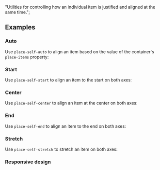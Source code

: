 "Utilities for controlling how an individual item is justified and aligned at the same time.";

## Examples

### Auto

Use `place-self-auto` to align an item based on the value of the container's `place-items` property:

### Start

Use `place-self-start` to align an item to the start on both axes:

### Center

Use `place-self-center` to align an item at the center on both axes:

### End

Use `place-self-end` to align an item to the end on both axes:

### Stretch

Use `place-self-stretch` to stretch an item on both axes:

### Responsive design
